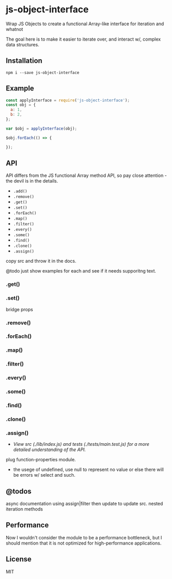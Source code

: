 # js-object-interface

Wrap JS Objects to create a functional Array-like interface for iteration and whatnot

The goal here is to make it easier to iterate over, and interact w/, complex data structures.

## Installation
```
npm i --save js-object-interface
```

## Example
```javascript
const applyInterface = require('js-object-interface');
const obj = {
  a: 1,
  b: 2,
};

var $obj = applyInterface(obj);

$obj.forEach(() => {

});
```

## API

API differs from the JS functional Array method API, so pay close attention - the devil is in the details.

- `.add()`
- `.remove()`
- `.get()`
- `.set()`
- `.forEach()`
- `.map()`
- `.filter()`
- `.every()`
- `.some()`
- `.find()`
- `.clone()`
- `.assign()`

copy src and throw it in the docs.

@todo just show examples for each and see if it needs supporitng text.

### .get()
### .set()
bridge props
### .remove()

### .forEach()
### .map()
### .filter()

### .every()
### .some()
### .find()

### .clone()
### .assign()

* *View src (./lib/index.js) and tests (./tests/main.test.js) for a more detailed understanding of the API.*

plug function-properties module.

* the usege of undefined, use null to represent no value or else there will be errors w/ select and such.

## @todos
async documentation
using assign|filter then update to update src.
nested iteration methods

## Performance

Now I wouldn't consider the module to be a performance bottleneck, but I should mention that it is not optimized for high-performance applications.

## License
MIT
